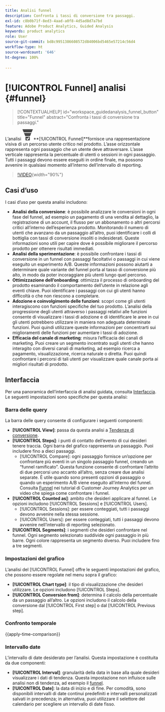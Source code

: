 ```yaml
---
title: Analisi funnel
description: Confronta i tassi di conversione tra passaggi.
exl-id: c8b0b71f-8ed3-4aad-a0f8-4d5ad8d7a7bd
feature: Adobe Product Analytics, Guided Analysis
keywords: product analytics
role: User
source-git-commit: bd8c9951386608572d84006bd5465e57214c56d4
workflow-type: ht
source-wordcount: '646'
ht-degree: 100%

---
```


# [!UICONTROL Funnel] analisi {#funnel}

<!-- markdownlint-disable MD034 -->

>[!CONTEXTUALHELP]
>id="workspace_guidedanalysis_funnel_button"
>title="Funnel"
>abstract="Confronta i tassi di conversione tra passaggi."

<!-- markdownlint-enable MD034 -->

L’analisi ![ConversionFunnel ](/help/assets/icons/ConversionFunnel.svg)**[!UICONTROL Funnel]**fornisce una rappresentazione visiva di un percorso utente critico nel prodotto. L’asse orizzontale rappresenta ogni passaggio che un utente deve attraversare. L’asse verticale rappresenta la percentuale di utenti o sessioni in ogni passaggio. Tutti i passaggi devono essere eseguiti in ordine finale, ma possono avvenire in qualsiasi momento all’interno dell’intervallo di reporting.

>[!VIDEO](https://video.tv.adobe.com/v/3431274/?quality=12&learn=on&captions=ita){width="90%"}

## Casi d’uso

I casi d’uso per questa analisi includono:

* **Analisi della conversione**: è possibile analizzare le conversioni in ogni fase del funnel, ad esempio un pagamento di una vendita al dettaglio, la registrazione di un account, il flusso per un abbonamento o altri percorsi critici all’interno dell’esperienza prodotto. Monitorando il numero di utenti che avanzano da un passaggio all’altro, puoi identificare i colli di bottiglia con tassi di conversione insoliti o indesiderati. Queste informazioni sono utili per capire dove è possibile migliorare il percorso prodotto per ottenere risultati immediati.
* **Analisi della sperimentazione**: è possibile confrontare i tassi di conversione in un funnel con passaggi facoltativi o passaggi in cui viene eseguito un esperimento A/B. Queste informazioni possono aiutarti a determinare quale variante del funnel porta al tasso di conversione più alto, in modo da poter incoraggiare più utenti lungo quel percorso.
* **Ottimizzazione dell’onboarding**: ottimizza il processo di onboarding del prodotto esaminando il comportamento dell’utente in relazione agli eventi chiave. Puoi identificare i passaggi con cui gli utenti hanno difficoltà o che non riescono a completare.
* **Adozione e coinvolgimento delle funzioni**: scopri come gli utenti interagiscono con funzioni specifiche del tuo prodotto. L’analisi della progressione degli utenti attraverso i passaggi relativi alle funzioni consente di visualizzare i tassi di adozione e di identificare le aree in cui gli utenti potrebbero utilizzare in maniera non adeguata determinate funzioni. Puoi quindi utilizzare queste informazioni per concentrarti sui miglioramenti delle funzioni per aumentare i tassi di adozione.
* **Efficacia del canale di marketing**: misura l’efficacia dei canali di marketing. Puoi creare un segmento incentrato sugli utenti che hanno interagito con diversi canali di marketing, ad esempio ricerca a pagamento, visualizzazione, ricerca naturale o diretta. Puoi quindi confrontare i percorsi di tali utenti per visualizzare quale canale porta ai migliori risultati di prodotto.

## Interfaccia

Per una panoramica dell’interfaccia di analisi guidata, consulta [Interfaccia](../overview.md#interface). Le seguenti impostazioni sono specifiche per questa analisi:

### Barra delle query

La barra delle query consente di configurare i seguenti componenti:

* **[!UICONTROL View]**: passa da questa analisi a [Tendenze di conversione](conversion-trends.md).
* **[!UICONTROL Steps]**: i punti di contatto dell’evento di cui desideri tenere traccia. Ogni barra del grafico rappresenta un passaggio. Puoi includere fino a dieci passaggi.
   * [!UICONTROL Compare]: ogni passaggio fornisce un’opzione per confrontare più eventi in un singolo passaggio funnel, creando un “funnel ramificato”. Questa funzione consente di confrontare l’attrito di due percorsi uno accanto all’altro, senza creare due analisi separate. È utile quando sono presenti opzioni di passaggio o quando un esperimento A/B viene eseguito all’interno del funnel. Consulta [Funnel](https://experienceleague.adobe.com/it/docs/customer-journey-analytics-learn/tutorials/guided-analysis/funnel) nei tutorial di Customer Journey Analytics per un video che spiega come confrontare i funnel.
* **[!UICONTROL Counted as]**: ambito che desideri applicare al funnel. Le opzioni includono [!UICONTROL Sessions] e [!UICONTROL Users].
   * [!UICONTROL Sessions]: per essere conteggiati, tutti i passaggi devono avvenire nella stessa sessione.
   * [!UICONTROL Users]: per essere conteggiati, tutti i passaggi devono avvenire nell’intervallo di reporting selezionato.
* **[!UICONTROL Segments]**: i segmenti che desideri confrontare nel funnel. Ogni segmento selezionato suddivide ogni passaggio in più barre. Ogni colore rappresenta un segmento diverso. Puoi includere fino a tre segmenti.

### Impostazioni del grafico

L’analisi del [!UICONTROL Funnel] offre le seguenti impostazioni del grafico, che possono essere regolate nel menu sopra il grafico:

* **[!UICONTROL Chart type]**: il tipo di visualizzazione che desideri utilizzare. Le opzioni includono [!UICONTROL Steps].
* **[!UICONTROL Conversion from]**: determina il calcolo della percentuale da un passaggio all’altro. Le opzioni includono il calcolo della conversione dal [!UICONTROL First step] o dal [!UICONTROL Previous step].

### Confronto temporale

{{apply-time-comparison}}



### Intervallo date

L’intervallo di date desiderato per l’analisi. Questa impostazione è costituita da due componenti:

* **[!UICONTROL Interval]**: granularità della data in base alla quale desideri visualizzare i dati di tendenza. Questa impostazione non influisce sulle analisi non di tendenza, ad esempio il [funnel](funnel.md).
* **[!UICONTROL Date]**: la data di inizio e di fine. Per comodità, sono disponibili intervalli di date continui predefiniti e intervalli personalizzati salvati in precedenza; in alternativa, puoi utilizzare il selettore del calendario per scegliere un intervallo di date fisso.

<!--
## Example

See below for an example of the analysis.

![Funnel time compare](../assets/funnel-compare.png)

-->
